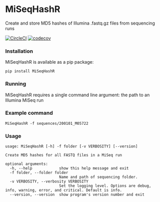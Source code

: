 # MiSeqHashR
Create and store MD5 hashes of Illumina .fastq.gz files from sequencing runs

[![CircleCI](https://dl.circleci.com/status-badge/img/gh/OLC-Bioinformatics/MiseqHashR/tree/main.svg?style=svg)](https://dl.circleci.com/status-badge/redirect/gh/OLC-Bioinformatics/MiseqHashR/tree/main)
[![codecov](https://codecov.io/gh/OLC-Bioinformatics/MiseqHashR/branch/main/graph/badge.svg?token=WPYYBU8C6P)](https://codecov.io/gh/OLC-Bioinformatics/MiseqHashR)

### Installation

MiSeqHashR is available as a pip package:

`pip install MiSeqHashR`

### Running

MiSeqHashR requires a single command line argument: the path to an Illumina MiSeq run

### Example command

`MiSeqHashR -f sequences/200101_M05722`

### Usage

```
usage: MiSeqHashR [-h] -f folder [-v VERBOSITY] [--version]

Create MD5 hashes for all FASTQ files in a MiSeq run

optional arguments:
  -h, --help            show this help message and exit
  -f folder, --folder folder
                        Name and path of sequencing folder.
  -v VERBOSITY, --verbosity VERBOSITY
                        Set the logging level. Options are debug, info, warning, error, and critical. Default is info.
  --version, --version  show program's version number and exit
  ```
